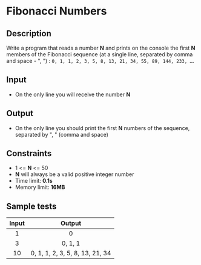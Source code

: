 # Fibonacci Numbers

## Description
Write a program that reads a number **N** and prints
 on the console the first **N** members of the Fibonacci sequence (at a single line, separated by comma and space - ", ") : `0, 1, 1, 2, 3, 5, 8, 13, 21, 34, 55, 89, 144, 233, …`.
 
## Input
- On the only line you will receive the number **N**

## Output
- On the only line you should print the first **N** numbers of the sequence, separated by ", " (comma and space)

## Constraints
- 1 <= **N** <= 50 
- **N** will always be a valid positive integer number
- Time limit: **0.1s**
- Memory limit: **16MB**

## Sample tests

|     Input      |               Output             |
|:--------------:|:--------------------------------:|
| 1              | 0                                |
| 3              | 0, 1, 1                          |
| 10             | 0, 1, 1, 2, 3, 5, 8, 13, 21, 34  |
